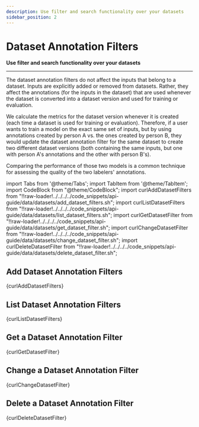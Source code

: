 ```yaml
---
description: Use filter and search functionality over your datasets
sidebar_position: 2
---
```


# Dataset Annotation Filters

**Use filter and search functionality over your datasets**
<hr />


The dataset annotation filters do not affect the inputs that belong to a dataset. Inputs are explicitly added or removed from datasets. Rather, they affect the annotations (for the inputs in the dataset) that are used whenever the dataset is converted into a dataset version and used for training or evaluation. 

We calculate the metrics for the dataset version whenever it is created (each time a dataset is used for training or evaluation). Therefore, if a user wants to train a model on the exact same set of inputs, but by using annotations created by person A vs. the ones created by person B, they would update the dataset annotation filter for the same dataset to create two different dataset versions (both containing the same inputs, but one with person A's annotations and the other with person B's). 

Comparing the performance of those two models is a common technique for assessing the quality of the two labelers' annotations. 


import Tabs from '@theme/Tabs';
import TabItem from '@theme/TabItem';
import CodeBlock from "@theme/CodeBlock";
import curlAddDatasetFilters from "!!raw-loader!../../../../code_snippets/api-guide/data/datasets/add_dataset_filters.sh";
import curlListDatasetFilters from "!!raw-loader!../../../../code_snippets/api-guide/data/datasets/list_dataset_filters.sh";
import curlGetDatasetFilter from "!!raw-loader!../../../../code_snippets/api-guide/data/datasets/get_dataset_filter.sh";
import curlChangeDatasetFilter from "!!raw-loader!../../../../code_snippets/api-guide/data/datasets/change_dataset_filter.sh";
import curlDeleteDatasetFilter from "!!raw-loader!../../../../code_snippets/api-guide/data/datasets/delete_dataset_filter.sh";

## Add Dataset Annotation Filters

<Tabs>

<TabItem value="curl" label="cURL">
    <CodeBlock className="language-bash">{curlAddDatasetFilters}</CodeBlock>
</TabItem>

</Tabs>

## List Dataset Annotation Filters

<Tabs>

<TabItem value="curl" label="cURL">
    <CodeBlock className="language-bash">{curlListDatasetFilters}</CodeBlock>
</TabItem>

</Tabs>

## Get a Dataset Annotation Filter

<Tabs>

<TabItem value="curl" label="cURL">
    <CodeBlock className="language-bash">{curlGetDatasetFilter}</CodeBlock>
</TabItem>

</Tabs>

## Change a Dataset Annotation Filter

<Tabs>

<TabItem value="curl" label="cURL">
    <CodeBlock className="language-bash">{curlChangeDatasetFilter}</CodeBlock>
</TabItem>

</Tabs>

## Delete a Dataset Annotation Filter

<Tabs>

<TabItem value="curl" label="cURL">
    <CodeBlock className="language-bash">{curlDeleteDatasetFilter}</CodeBlock>
</TabItem>

</Tabs>
